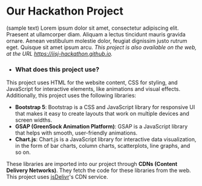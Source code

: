 <!--
⚠️⚠️ WARNING ⚠️⚠️:
This is a markdown file. Open this file in a markdown viewer.
If you are using VS Code, right-click the file name and click "Open Preview" to view this file's contents properly.
Otherwise, open this file using https://codebeautify.org/markdown-viewer or any other markdown viewer.
-->

# Our Hackathon Project
 (sample text) Lorem ipsum dolor sit amet, consectetur adipiscing elit. Praesent at ullamcorper diam. Aliquam a lectus tincidunt mauris gravida ornare. Aenean vestibulum molestie dolor, feugiat dignissim justo rutrum eget. Quisque sit amet ipsum arcu.
 _This project is also available on the web, at the URL https://iisj-hackathon.github.io._
* ### What does this project use?
 This project uses HTML for the website content, CSS for styling, and JavaScript for interactive elements, like animations and visual effects. Additionally, this project uses the following libraries:
 * **Bootstrap 5**: Bootstrap is a CSS and JavaScript library for responsive UI that makes it easy to create layouts that work on multiple devices and screen widths.
 * **GSAP (GreenSock Animation Platform)**: GSAP is a JavaScript library that helps with smooth, user-friendly animations.
 * **Chart.js**: Chart.js is a JavaScript library for interactive data visualization, in the form of bar charts, column charts, scatterplots, line graphs, and so on.

These libraries are imported into our project through **CDNs (Content Delivery Networks)**. They fetch the code for these libraries from the web. This project uses [jsDelivr](https://www.jsdelivr.com/)'s CDN service.